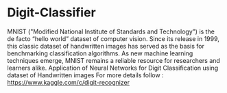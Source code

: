 # Digit-Classifier
MNIST ("Modified National Institute of Standards and Technology") is the de facto “hello world” dataset of computer vision. Since its release in 1999, this classic dataset of handwritten images has served as the basis for benchmarking classification algorithms. As new machine learning techniques emerge, MNIST remains a reliable resource for researchers and learners alike.
Application of Neural Networks for Digit Classification using dataset of Handwritten images
For more details follow : https://www.kaggle.com/c/digit-recognizer
